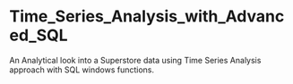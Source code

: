 # Time_Series_Analysis_with_Advanced_SQL
An Analytical look into a Superstore data  using Time Series Analysis approach with SQL windows functions.

